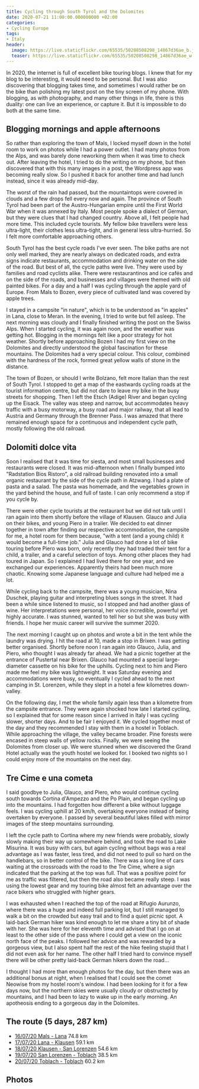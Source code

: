 ```yaml
---
title: Cycling through South Tyrol and the Dolomites
date: 2020-07-21 11:00:00.000000000 +02:00
categories:
- Cycling Europe
tags:
- Italy
header:
  image: https://live.staticflickr.com/65535/50208508298_14867d36ae_b.jpg
  teaser: https://live.staticflickr.com/65535/50208508298_14867d36ae_w.jpg
---
```


In 2020, the internet is full of excellent bike touring blogs. I knew
that for my blog to be interesting, it would need to be personal. But I
was also discovering that blogging takes time, and sometimes I would
rather be on the bike than polishing my latest post on the tiny screen
of my phone. With blogging, as with photography, and many other things
in life, there is this duality: one can live an experience, or capture
it. But it is impossible to do both at the same time.

## Blogging mornings and apple afternoons

So rather than exploring the town of Mals, I locked myself down in the
hotel room to work on photos while I had a power outlet. I had many
photos from the Alps, and was barely done reworking them when it was
time to check out. After leaving the hotel, I tried to do the writing on
my phone, but then discovered that with this many images in a post, the
Wordpress app was becoming really slow. So I pushed it back for another
time and had lunch instead, since it was already mid-day.

The worst of the rain had passed, but the mountaintops were covered in
clouds and a few drops fell every now and again. The province of South
Tyrol had been part of the Austro-Hungarian empire until the First World
War when it was annexed by Italy. Most people spoke a dialect of German,
but they were clues that I had changed country. Above all, I felt people
had more time. This included cycle tourists. My fellow bike travellers
were less ultra-light, their clothes less ultra-tight, and in general
less ultra-hurried. So I felt more comfortable approaching others.

South Tyrol has the best cycle roads I\'ve ever seen. The bike paths are
not only well marked, they are nearly always on dedicated roads, and
extra signs indicate restaurants, accommodation and drinking water on
the side of the road. But best of all, the cycle paths were live. They
were used by families and road cyclists alike. There were restaurantinos
and ice cafés and on the side of the roads, and businesses and villages
were themed with old painted bikes. For a day and a half I was cycling
through the apple yard of Europe. From Mals to Bozen, every piece of
cultivated land was covered by apple trees.

I stayed in a campsite \"in nature\", which is to be understood as \"in
apples\" in Lana, close to Meran. In the evening, I tried to write but
fell asleep. The next morning was cloudy and I finally finished writing
the post on the Swiss Alps. When I started cycling, it was again noon,
and the weather was getting hot. Blogging in the mornings felt like a
poor strategy for hot weather. Shortly before approaching Bozen I had my
first view on the Dolomites and directly understood the global
fascination for these mountains. The Dolomites had a very special
colour. This colour, combined with the hardness of the rock, formed
great yellow walls of stone in the distance.

The town of Bozen, or should I write Bolzano, felt more Italian than the
rest of South Tyrol. I stopped to get a map of the eastwards cycling
roads at the tourist information centre, but did not dare to leave my
bike in the busy streets for shopping. Then I left the Etsch (Adige)
River and began cycling up the Eisack. The valley was steep and narrow,
but accommodates heavy traffic with a busy motorway, a busy road and
major railway, that all lead to Austria and Germany through the Brenner
Pass. I was amazed that there remained enough space for a continuous and
independent cycle path, mostly following the old railroad.

## Dolomiti dolce vita

Soon I realised that it was time for siesta, and most small businesses
and restaurants were closed. It was mid-afternoon when I finally bumped
into \"Radstation Bios Ristoro\", a old railroad building renovated into
a small organic restaurant by the side of the cycle path in Atzwang. I
had a plate of pasta and a salad. The pasta was homemade, and the
vegetables grown in the yard behind the house, and full of taste. I can
only recommend a stop if you cycle by.

There were other cycle tourists at the restaurant but we did not talk
until I ran again into them shortly before the village of Klausen.
Glauco and Julia on their bikes, and young Piero in a trailer. We
decided to eat dinner together in town after finding our respective
accommodation, the campsite for me, a hotel room for them because,
\"with a tent (and a young child) it would become a full-time job.\"
Julia and Glauco had done a lot of bike touring before Piero was born,
only recently they had traded their tent for a child, a trailer, and a
careful selection of toys. Among other places they had toured in Japan.
So I explained I had lived there for one year, and we exchanged our
experiences. Apparently theirs had been much more chaotic. Knowing some
Japanese language and culture had helped me a lot.

While cycling back to the campsite, there was a young musician, Nina
Duschek, playing guitar and interpreting blues songs in the street. It
had been a while since listened to music, so I stopped and had another
glass of wine. Her interpretations were personal, her voice incredible,
powerful yet highly accurate. I was stunned, wanted to tell her so but
she was busy with friends. I hope her music career will survive the
summer 2020.

The next morning I caught up on photos and wrote a bit in the tent while
the laundry was drying. I hit the road at 10, made a stop in Brixen. I
was getting better organised. Shortly before noon I ran again into
Glauco, Julia, and Piero, who thought I was already far ahead. We had a
picnic together at the entrance of Pustertal near Brixen. Glauco had
mounted a special large-diameter cassette on his bike for the uphills.
Cycling next to him and Piero made me feel my bike was lightweight. It
was Saturday evening and accommodations were busy, so eventually I
cycled ahead to the next camping in St. Lorenzen, while they slept in a
hotel a few kilometres down-valley.

On the following day, I met the whole family again less than a kilometre
from the campsite entrance. They were again shocked how late I started
cycling, so I explained that for some reason since I arrived in Italy I
was cycling slower, shorter days. And to be fair I enjoyed it. We cycled
together most of the day and they recommended I stay with them in a
hostel in Toblach. While approaching the village, the valley became
broader. Pine forests were encased in steep walls of yellow rocks.
Finally, we were seeing the Dolomites from closer up. We were stunned
when we discovered the Grand Hotel actually was the youth hostel we
looked for. I booked two nights so I could enjoy more of the mountains
on the next day.

## Tre Cime e una cometa

I said goodbye to Julia, Glauco, and Piero, who would continue cycling
south towards Cortina d\'Ampezzo and the Po Plain, and began cycling up
into the mountains. I had forgotten how different a bike without luggage
feels. I was cycling uphill at 20 km/h, overtaking everyone instead of
being overtaken by everyone. I passed by several beautiful lakes filled
with mirror images of the steep mountains surrounding.

I left the cycle path to Cortina where my new friends were probably,
slowly slowly making their way up somewhere behind, and took the road to
Lake Misurina. It was busy with cars, but again cycling without bags was
a real advantage as I was faster, less tired, and did not need to pull
so hard on the handlebars, so in better control of the bike. There was a
long line of cars waiting at the crossroads with the road to the Tre
Cime, where a sign indicated that the parking at the top was full. That
was a positive point for me as traffic was filtered, but then the road
also became really steep. I was using the lowest gear and my touring
bike almost felt an advantage over the race bikers who struggled with
higher gears.

I was exhausted when I reached the top of the road at Rifugio Aurunzo,
where there was a huge and indeed full parking lot, but I still managed
to walk a bit on the crowded but easy trail and to find a quiet picnic
spot. A laid-back German hiker was kind enough to let me share a tiny
bit of shade with her. She was here for her eleventh time and advised
that I go on at least to the other side of the pass where I could get a
view on the iconic north face of the peaks. I followed her advice and
was rewarded by a gorgeous view, but I also spent half the rest of the
hike feeling stupid that I did not even ask for her name. The other half
I tried hard to convince myself there will be other pretty laid-back
German hikers down the road\...

I thought I had more than enough photos for the day, but then there was
an additional bonus at night, when I realised that I could see the comet
Neowise from my hostel room\'s window. I had been looking for it for a
few days now, but the northern skies were usually cloudy or obstructed
by mountains, and I had been to lazy to wake up in the early morning. An
apotheosis ending to a gorgeous day in the Dolomites.

## The route (5 days, 287 km)

-   [16/07/20 Mals - Lana](https://ridewithgps.com/trips/52677050) 74.8
    km
-   [17/07/20 Lana - Klausen](https://ridewithgps.com/trips/52677051)
    59.1 km
-   [18/07/20 Klausen - San
    Lorenzen](https://ridewithgps.com/trips/52872343) 54.6 km
-   [19/07/20 San Lorenzen -
    Toblach](https://ridewithgps.com/trips/52805002) 38.5 km
-   [20/07/20 Toblach - Toblach](https://ridewithgps.com/trips/52872073)
    60.2 km

## Photos
